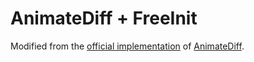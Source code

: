 # AnimateDiff + FreeInit

Modified from the [official implementation](https://github.com/guoyww/AnimateDiff) of [AnimateDiff](https://arxiv.org/abs/2307.04725).